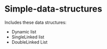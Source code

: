 # Simple-data-structures
Includes these data structures:
* Dynamic list
* SingleLinked list
* DoubleLinked List
